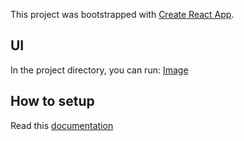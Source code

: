 This project was bootstrapped with [Create React App](https://github.com/facebook/create-react-app).

## UI


In the project directory, you can run:
[Image](./docs/Screenshot.png)

## How to setup 
Read this [documentation](./docs/SETUP.md)
